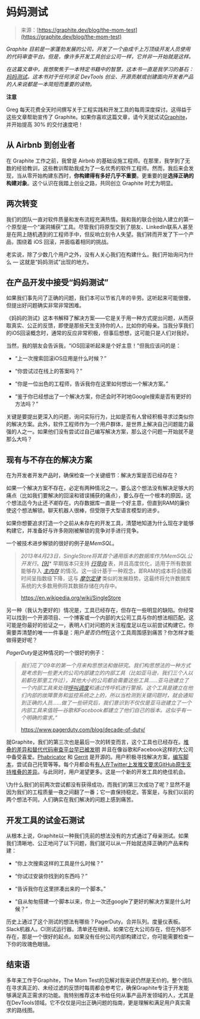 <!--yml

类别：未分类

日期：2024-05-27 15:02:50

-->

# 妈妈测试

> 来源：[https://graphite.dev/blog/the-mom-test](https://graphite.dev/blog/the-mom-test)

*Graphite 目前是一家蓬勃发展的公司，开发了一个由成千上万顶级开发人员使用的代码审查平台。但是，像许多开发工具创业公司一样，它并非一开始就是这样。*

*在这篇文章中，我想聚焦于一本特定书籍中的智慧，这本书一直是我学习的基石：*[*妈妈测试*](https://www.google.com/search?q=the+mom+test+goodreads&rlz=1C5CHFA_enUS877US877&oq=the+mom+test+goodrea&gs_lcrp=EgZjaHJvbWUqBwgAEAAYgAQyBwgAEAAYgAQyBggBEEUYOdIBCDMyNTdqMGo5qAIAsAIA&sourceid=chrome&ie=UTF-8)*。这本书对于任何涉足 DevTools 创业、开源贡献或创建面向开发者产品的人来说都是一本简短而重要的读物。*

**注意**

Greg 每天花费全天时间撰写关于工程实践和开发工具的每周深度探讨。这得益于这些文章帮助宣传了 Graphite。如果你喜欢这篇文章，请今天就试试[Graphite](https://graphite.dev?utm_source=blog-note)，并开始提高 30% 的交付速度吧！

## **从 Airbnb 到创业者**[](/blog/the-mom-test?utm_source=weeklyfoo&utm_medium=web&utm_campaign=weeklyfoo-16&ref=weeklyfoo#from-airbnb-to-startup-founder)

在 Graphite 工作之前，我曾是 Airbnb 的基础设施工程师。在那里，我学到了无数的经验教训，这些教训帮助我成为了一名优秀的软件工程师。然而，我后来会发现，当从零开始构建东西时，**你构建得有多好几乎不重要**。更重要的是**选择正确的构建对象**。这个认识在我踏上创业之路，共同创立 Graphite 时尤为明显。

## **两次转变**[](/blog/the-mom-test?utm_source=weeklyfoo&utm_medium=web&utm_campaign=weeklyfoo-16&ref=weeklyfoo#two-pivots)

我们的团队一直对软件质量和发布流程充满热情。我和我的联合创始人建立的第一个原型是一个“漏洞捕获”工具。尽管我们将原型交到了朋友、LinkedIn联系人甚至是在网上随机遇到的工程师手中，但反响立刻令人失望。我们转而开发了下一个产品，围绕着 iOS 回滚，并面临着相同的挑战。

老实说，除了少数几个用户之外，没有人关心我们在构建什么。我们开始询问为什么 — 这就是“妈妈测试”出现的地方。

## **在产品开发中接受“妈妈测试”**[](/blog/the-mom-test?utm_source=weeklyfoo&utm_medium=web&utm_campaign=weeklyfoo-16&ref=weeklyfoo#embracing-the-mom-test-in-product-development)

如果我们事先问了正确的问题，我们本可以节省几年的辛劳。这听起来可能很傻，但提出好问题确实非常非常困难。

《妈妈的测试》这本书解释了解决方案——它是关于用一种方式提出问题，从而获取真实、公正的反馈，即使是那些天生支持你的人，比如你的母亲。当我分享我们的iOS回滚概念时，通常的反应非常积极，但事后想想，这可能只是人们对我好。

当然，我的朋友会告诉我，“iOS回滚听起来是个好主意！”但我应该问的是：

+   “上一次搜索回滚iOS应用是什么时候？”

+   “你尝试过在线上的答案吗？”

+   “你是一位出色的工程师，告诉我你在这里如何想出一个解决方案。”

+   “鉴于你已经想出了一个解决方案，你还会时不时地Google搜索是否有更好的方法吗？”

关键是要提出更深入的问题，询问实际行为，比如是否有人曾经积极寻求过类似你的解决方案。此外，软件工程师作为一个用户群体，是世界上解决自己问题能力最强的人之一。如果他们没有尝试过自己编写解决方案，那么这个问题一开始就不是那么大吗？

## **现有与不存在的解决方案**[](/blog/the-mom-test?utm_source=weeklyfoo&utm_medium=web&utm_campaign=weeklyfoo-16&ref=weeklyfoo#existing-vs-nonexistent-solutions)

在为开发者开发产品时，确保检查一个关键细节：解决方案是否已经存在？

如果一个解决方案不存在，必定有两种情况之一。要么这个想法没有解决足够大的痛点（比如我们要解决的回滚和错误捕获的痛点），要么存在一个根本的原因，这个想法迄今为止还*不能*存在。内存数据库一直是一个好主意，但直到RAM的廉价使这个想法解锁。聊天机器人很棒，但受限于大型语言模型的进步。

如果你想要追求打造一个之前从未存在的开发工具，清楚地知道为什么现在才能够构建它，并准备好与许多刚刚被解锁的竞争对手进行竞争。

一个被技术进步解锁的很好的例子是*MemSQL*。

> *2013年4月23日，SingleStore将其首个通用版本的数据库作为MemSQL公开发行*。[*[9]*](https://en.wikipedia.org/wiki/SingleStore#cite_note-appdeveloper-9)* 早期版本只支持 *[*行导向*](https://en.wikipedia.org/wiki/Column-oriented_DBMS#Row-oriented_systems)* 表，并且高度优化，适用于所有数据能够存入 *[*主内存*](https://en.wikipedia.org/wiki/Computer_memory)* 的情况。这一设计基于一种观念，即RAM的成本将会随着时间呈指数级下降，这与 *[*摩尔定律*](https://en.wikipedia.org/wiki/Moore%27s_law)* 类似的发展趋势。这最终将允许数据库系统的大多数用例将其数据存储在内存中。
> 
> https://en.wikipedia.org/wiki/SingleStore

另一种（我认为更好的）情况是，工具已经存在，但存在一些明显的缺陷。你经常可以找到一个开源项目、一个博客或一个内部的大公司工具与你的想法相匹配。这可能是你最好的验证之一，表明人们对问题的关注程度足以在以前尝试构建它。你需要弄清楚的唯一一件事是：用户*是否仍然*在这个工具周围感到痛苦？你怎样才能做得更好呢？

*PagerDuty*是这种情况的一个很好的例子：

> *我们花了‘09年的第一个月来构思想法和做研究。我们构思想法的一种方式是考虑到一些更大的公司内部建立的内部工具（比如亚马逊，我们三个人以前都在那里工作过），其他大小的公司都会需要这些工具……亚马逊建立了一个内部工具来处理*[*呼叫调度*](https://support.pagerduty.com/docs/first-schedule)*和通过传呼机进行警报。这个工具是建立在他们内部的故障票务和监控系统之上的，所以当检测到关键问题时，就会通知到正确的人员……做了一些研究后，我们意识到不仅仅是亚马逊建立了一个内部工具来值班—谷歌和Facebook都建立了他们自己的版本。这似乎有一个明确的需求。”*
> 
> https://www.pagerduty.com/blog/decade-of-duty/

就Graphite，我们的第三次也是最后一次的转变而言，这个工具也已经存在。[堆叠的差异和替代代码审查平台早已被发明](https://jg.gg/2018/09/29/stacked-diffs-versus-pull-requests/) 并且在像谷歌和Facebook这样的大公司中备受喜爱。[Phabricator](https://www.phacility.com/phabricator/) 和 [Gerrit](https://www.gerritcodereview.com/) 是开源的。用户积极寻找解决方案，[编写脚本](https://github.com/ejoffe/spr)，尝试自己托管等等。每个月都会有[有人在Twitter上发推文要求GitHub原生支持堆叠的差异](https://twitter.com/acdlite/status/1255640994239766528?lang=en)。与此同时，用户渴望更多。这是一个新的开发工具的绝佳机会。

\为什么我们的前两次尝试都没有获得成功，而我们的第三次成功了呢？显然不是因为我们的工程质量一夜之间翻了一番；它一直保持稳定。答案是，与我们以前的两个想法不同，人们确实在我们解决的问题上感到痛苦。

## **开发工具的试金石测试**[](/blog/the-mom-test?utm_source=weeklyfoo&utm_medium=web&utm_campaign=weeklyfoo-16&ref=weeklyfoo#the-litmus-test-for-dev-tools)

从根本上说，Graphite以一种我们先前的想法没有的方式通过了母亲测试。如果我们清晰地、公正地问了以下问题，我们就可以从一开始就选择正确的产品来构建：

+   “你上次搜索这样的工具是什么时候？”

+   “你试过安装你找到的东西吗？”

+   “告诉我你在这里拼凑出来的一个脚本。”

+   “自从匆匆搭建一个脚本以来，你上一次还google了更好的解决方案是什么时候？”

历史上通过了这个测试的想法有哪些？PagerDuty。合并队列。度量仪表板。Slack机器人。CI测试运行器。清单还在继续。如果它在大公司存在，但在外部不存在，那是一个很好的起点。如果没有任何公司内部构建过它，你可能需要检查一下你的玫瑰色眼镜。

## **结束语**[](/blog/the-mom-test?utm_source=weeklyfoo&utm_medium=web&utm_campaign=weeklyfoo-16&ref=weeklyfoo#closing-thoughts)

多年来工作于Graphite，The Mom Test的见解对我来说仍然是无价的。整个团队在寻求真正的、未经过滤的反馈时每周都会参考它，确保Graphite专注于开发能够满足真正需求的功能。我特别推荐这本书给任何从事产品开发领域的人，尤其是在DevTools领域。它不仅仅是问出正确问题的指南，更是理解和满足用户真实需求的路线图。
